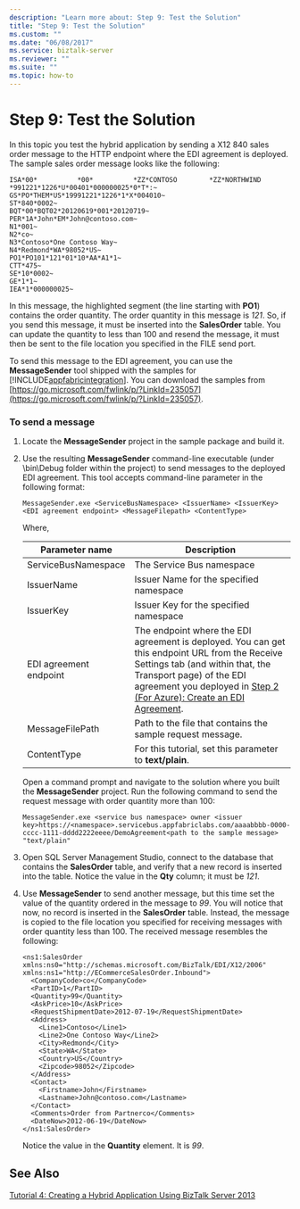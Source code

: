 ```yaml
---
description: "Learn more about: Step 9: Test the Solution"
title: "Step 9: Test the Solution"
ms.custom: ""
ms.date: "06/08/2017"
ms.service: biztalk-server
ms.reviewer: ""
ms.suite: ""
ms.topic: how-to
---
```

# Step 9: Test the Solution
In this topic you test the hybrid application by sending a X12 840 sales order message to the HTTP endpoint where the EDI agreement is deployed. The sample sales order message looks like the following:

```
ISA*00*          *00*          *ZZ*CONTOSO        *ZZ*NORTHWIND      *991221*1226*U*00401*000000025*0*T*:~
GS*PO*THEM*US*19991221*1226*1*X*004010~
ST*840*0002~
BQT*00*BQT02*20120619*001*20120719~
PER*1A*John*EM*John@contoso.com~
N1*001~
N2*co~
N3*Contoso*One Contoso Way~
N4*Redmond*WA*98052*US~
PO1*PO101*121*01*10*AA*A1*1~
CTT*475~
SE*10*0002~
GE*1*1~
IEA*1*000000025~
```

 In this message, the highlighted segment (the line starting with **PO1**) contains the order quantity. The order quantity in this message is *121*. So, if you send this message, it must be inserted into the **SalesOrder** table. You can update the quantity to less than 100 and resend the message, it must then be sent to the file location you specified in the FILE send port.

 To send this message to the EDI agreement, you can use the **MessageSender** tool shipped with the samples for [!INCLUDE[appfabricintegration](../includes/appfabricintegration-md.md)]. You can download the samples from [https://go.microsoft.com/fwlink/p/?LinkId=235057](https://go.microsoft.com/fwlink/p/?LinkId=235057).

### To send a message

1.  Locate the **MessageSender** project in the sample package and build it.

2.  Use the resulting **MessageSender** command-line executable (under \bin\Debug folder within the project) to send messages to the deployed EDI agreement. This tool accepts command-line parameter in the following format:

    ```
    MessageSender.exe <ServiceBusNamespace> <IssuerName> <IssuerKey> <EDI agreement endpoint> <MessageFilepath> <ContentType>
    ```

     Where,

    |Parameter name|Description|
    |--------------------|-----------------|
    |ServiceBusNamespace|The Service Bus namespace|
    |IssuerName|Issuer Name for the specified namespace|
    |IssuerKey|Issuer Key for the specified namespace|
    |EDI agreement endpoint|The endpoint where the EDI agreement is deployed. You can get this endpoint URL from the Receive Settings tab (and within that, the Transport page) of the EDI agreement you deployed in [Step 2 (For Azure): Create an EDI Agreement](../core/step-2-for-azure-create-an-edi-agreement.md).|
    |MessageFilePath|Path to the file that contains the sample request message.|
    |ContentType|For this tutorial, set this parameter to **text/plain**.|

     Open a command prompt and navigate to the solution where you built the **MessageSender** project. Run the following command to send the request message with order quantity more than 100:

    ```
    MessageSender.exe <service bus namespace> owner <issuer key>https://<namespace>.servicebus.appfabriclabs.com/aaaabbbb-0000-cccc-1111-dddd2222eeee/DemoAgreement<path to the sample message> "text/plain"
    ```

3.  Open SQL Server Management Studio, connect to the database that contains the **SalesOrder** table, and verify that a new record is inserted into the table. Notice the value in the **Qty** column; it must be *121*.

4.  Use **MessageSender** to send another message, but this time set the value of the quantity ordered in the message to *99*. You will notice that now, no record is inserted in the **SalesOrder** table. Instead, the message is copied to the file location you specified for receiving messages with order quantity less than 100. The received message resembles the following:

    ```
    <ns1:SalesOrder xmlns:ns0="http://schemas.microsoft.com/BizTalk/EDI/X12/2006" xmlns:ns1="http://ECommerceSalesOrder.Inbound">
      <CompanyCode>co</CompanyCode>
      <PartID>1</PartID>
      <Quantity>99</Quantity>
      <AskPrice>10</AskPrice>
      <RequestShipmentDate>2012-07-19</RequestShipmentDate>
      <Address>
        <Line1>Contoso</Line1>
        <Line2>One Contoso Way</Line2>
        <City>Redmond</City>
        <State>WA</State>
        <Country>US</Country>
        <Zipcode>98052</Zipcode>
      </Address>
      <Contact>
        <Firstname>John</Firstname>
        <Lastname>John@contoso.com</Lastname>
      </Contact>
      <Comments>Order from Partnerco</Comments>
      <DateNow>2012-06-19</DateNow>
    </ns1:SalesOrder>

    ```

     Notice the value in the **Quantity** element. It is *99*.

## See Also
 [Tutorial 4: Creating a Hybrid Application Using BizTalk Server 2013](../core/tutorial-4-creating-a-hybrid-application-using-biztalk-server-2013.md)
